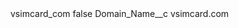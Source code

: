 <?xml version="1.0" encoding="UTF-8"?>
<CustomMetadata xmlns="http://soap.sforce.com/2006/04/metadata" xmlns:xsi="http://www.w3.org/2001/XMLSchema-instance" xmlns:xsd="http://www.w3.org/2001/XMLSchema">
    <label>vsimcard_com</label>
    <protected>false</protected>
    <values>
        <field>Domain_Name__c</field>
        <value xsi:type="xsd:string">vsimcard.com</value>
    </values>
</CustomMetadata>
